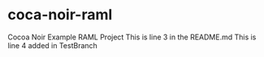 # coca-noir-raml
Cocoa Noir Example RAML Project
This is line 3 in the README.md
This is line 4 added in TestBranch
